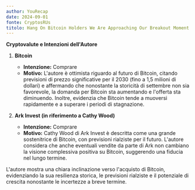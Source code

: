 ```yaml
---
author: YouRecap
date: 2024-09-01
fonte: CryptosRUs
titolo: Hang On Bitcoin Holders We Are Approaching Our Breakout Moment
---
```


**Cryptovalute e Intenzioni dell'Autore**

1. **Bitcoin**
   - **Intenzione:** Comprare
   - **Motivo:** L'autore è ottimista riguardo al futuro di Bitcoin, citando previsioni di prezzo significative per il 2030 (fino a 1,5 milioni di dollari) e affermando che nonostante la storicità di settembre non sia favorevole, la domanda per Bitcoin sta aumentando e l'offerta sta diminuendo. Inoltre, evidenzia che Bitcoin tende a muoversi rapidamente e a superare i periodi di stagnazione.

2. **Ark Invest (in riferimento a Cathy Wood)**
   - **Intenzione:** Comprare
   - **Motivo:** Cathy Wood di Ark Invest è descritta come una grande sostenitrice di Bitcoin, con previsioni rialziste per il futuro. L'autore considera che anche eventuali vendite da parte di Ark non cambiano la visione complessiva positiva su Bitcoin, suggerendo una fiducia nel lungo termine.

L'autore mostra una chiara inclinazione verso l'acquisto di Bitcoin, evidenziando la sua resilienza storica, le previsioni rialziste e il potenziale di crescita nonostante le incertezze a breve termine.
